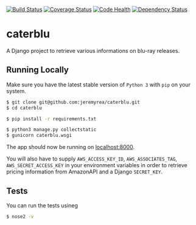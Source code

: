 [![Build Status](https://travis-ci.org/jeremyrea/caterblu.svg?branch=master)](https://travis-ci.org/jeremyrea/caterblu)
[![Coverage Status](https://coveralls.io/repos/bitbucket/jrmrea/murmuring-fjord-45036/badge.svg?branch=master)](https://coveralls.io/bitbucket/jrmrea/murmuring-fjord-45036?branch=master)
[![Code Health](https://landscape.io/github/jeremyrea/caterblu/master/landscape.svg?style=flat)](https://landscape.io/github/jeremyrea/caterblu/master)
[![Dependency Status](https://www.versioneye.com/user/projects/56e03ea9df573d00352c68e3/badge.svg?style=flat)](https://www.versioneye.com/user/projects/56e03ea9df573d00352c68e3)

# caterblu

A Django project to retrieve various informations on blu-ray releases.

## Running Locally

Make sure you have the latest stable version of `Python 3` with `pip` on your system.

```sh
$ git clone git@github.com:jeremyrea/caterblu.git
$ cd caterblu

$ pip install -r requirements.txt

$ python3 manage.py collectstatic
$ gunicorn caterblu.wsgi
```

The app should now be running on [localhost:8000](http://localhost:8000/).

You will also have to supply `AWS_ACCESS_KEY_ID`, `AWS_ASSOCIATES_TAG`, `AWS_SECRET_ACCESS_KEY` in your environment variables in order to retrieve pricing information from AmazonAPI and a Django `SECRET_KEY`.

## Tests

You can run the tests usineg
```sh
$ nose2 -v
```
